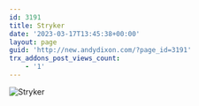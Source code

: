```yaml
---
id: 3191
title: Stryker
date: '2023-03-17T13:45:38+00:00'
layout: page
guid: 'http://new.andydixon.com/?page_id=3191'
trx_addons_post_views_count:
    - '1'
---
```


![Stryker](https://i0.wp.com/assets.g8x2.ldn.idrivee2-23.com/posters/Stryker%2001.jpg?w=1200&ssl=1 "Stryker")